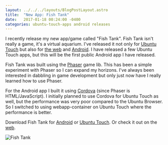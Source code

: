 ```yaml
---
layout: ../../../layouts/BlogPostLayout.astro
title:  "New App: Fish Tank"
date:   2017-01-18 00:24:00 -0400
categories: ubuntu-touch-apps android releases
---
```


I recently release my new app/game called "Fish Tank". Fish Tank isn't really a
game, it's a virtual aquarium. I've released it not only for [Ubuntu Touch](https://uappexplorer.com/app/fishtank.bhdouglass)
but also for [the web](http://fishtank.bhdouglass.com/) and [Android](https://play.google.com/store/apps/details?id=fishtank.bhdouglass).
I have released a few Ubuntu Touch apps, but this will be the first public
Android app I have released.

Fish Tank was built using the [Phaser](http://phaser.io/) game lib. This has been
a simple experiment with Phaser so I can expand my horizons. I've always been
interested in dabbling in game development but only just now have I really learned
how to use Phaser.

For the Android app I built it using [Cordova](https://cordova.apache.org/) (since
Phaser is HTML/JavaScript). I initially planned to use Cordova for Ubuntu Touch
as well, but the performance was very poor compared to the Ubuntu Browser. So
I switched to using webapp-container on Ubuntu Touch where the performance is better.

Download Fish Tank for [Android](https://play.google.com/store/apps/details?id=fishtank.bhdouglass)
or [Ubuntu Touch](https://uappexplorer.com/app/fishtank.bhdouglass). Or check it
out on the [web](http://fishtank.bhdouglass.com/).

![Fish Tank](/images/blog/fish-tank/screenshot01.png)

